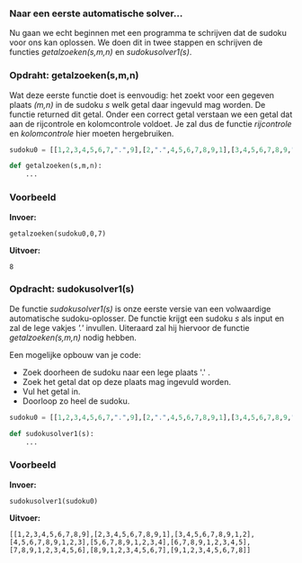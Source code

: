 ### Naar een eerste automatische solver...
Nu gaan we echt beginnen met een programma te schrijven dat de sudoku voor ons kan oplossen. We doen dit in twee stappen en schrijven de functies *getalzoeken(s,m,n)* en *sudokusolver1(s)*.

### Opdraht: getalzoeken(s,m,n)
Wat deze eerste functie doet is eenvoudig: het zoekt voor een gegeven plaats *(m,n)* in de sudoku *s* welk getal daar ingevuld mag worden. De functie returned dit getal. Onder een correct getal verstaan we een getal dat aan de rijcontrole en kolomcontrole voldoet. Je zal dus de functie *rijcontrole* en *kolomcontrole* hier moeten hergebruiken.

```python
sudoku0 = [[1,2,3,4,5,6,7,".",9],[2,".",4,5,6,7,8,9,1],[3,4,5,6,7,8,9,".",2],[4,5,".",7,8,9,1,2,3],[5,6,7,8,9,1,2,3,4],[6,7,8,9,1,2,3,4,5],[7,8,9,1,2,3,4,5,6],[8,9,1,2,3,4,5,6,7],[9,1,2,3,4,5,6,7,8]]

def getalzoeken(s,m,n):
    ...
```
### Voorbeeld
**Invoer:**

    getalzoeken(sudoku0,0,7)
    
**Uitvoer:**

    8

### Opdracht: sudokusolver1(s)
De functie *sudokusolver1(s)* is onze eerste versie van een volwaardige automatische sudoku-oplosser. De functie krijgt een sudoku *s* als input en zal de lege vakjes *'.'* invullen. Uiteraard zal hij hiervoor de functie *getalzoeken(s,m,n)* nodig hebben.

Een mogelijke opbouw van je code:

- Zoek doorheen de sudoku naar een lege plaats '.' .
- Zoek het getal dat op deze plaats mag ingevuld worden.
- Vul het getal in.
- Doorloop zo heel de sudoku.

```python
sudoku0 = [[1,2,3,4,5,6,7,".",9],[2,".",4,5,6,7,8,9,1],[3,4,5,6,7,8,9,".",2],[4,5,".",7,8,9,1,2,3],[5,6,7,8,9,1,2,3,4],[6,7,8,9,1,2,3,4,5],[7,8,9,1,2,3,4,5,6],[8,9,1,2,3,4,5,6,7],[9,1,2,3,4,5,6,7,8]]

def sudokusolver1(s):
    ...
```

### Voorbeeld
**Invoer:**

    sudokusolver1(sudoku0)
    
**Uitvoer:**

    [[1,2,3,4,5,6,7,8,9],[2,3,4,5,6,7,8,9,1],[3,4,5,6,7,8,9,1,2],[4,5,6,7,8,9,1,2,3],[5,6,7,8,9,1,2,3,4],[6,7,8,9,1,2,3,4,5],[7,8,9,1,2,3,4,5,6],[8,9,1,2,3,4,5,6,7],[9,1,2,3,4,5,6,7,8]]


